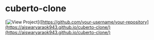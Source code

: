 # cuberto-clone
[![View Project](https://img.shields.io/badge/View-Project-blue.svg)]([https://github.com/your-username/your-repository](https://aiswaryaraok943.github.io/cuberto-clone/)(https://aiswaryaraok943.github.io/cuberto-clone/)
